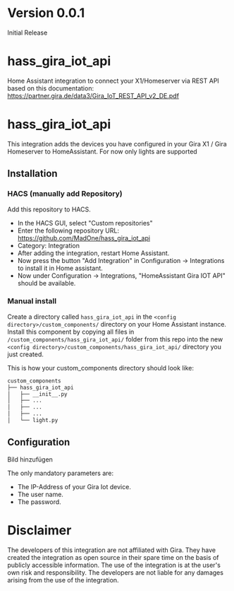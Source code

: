 # Version 0.0.1
Initial Release

# hass_gira_iot_api
Home Assistant integration to connect your X1/Homeserver via REST API based on this documentation:
https://partner.gira.de/data3/Gira_IoT_REST_API_v2_DE.pdf

# hass_gira_iot_api
This integration adds the devices you have configured in your Gira X1 / Gira Homeserver to HomeAssistant.
For now only lights are supported

## Installation

### HACS (manually add Repository)

Add this repository to HACS.
* In the HACS GUI, select "Custom repositories"
* Enter the following repository URL: https://github.com/MadOne/hass_gira_iot_api
* Category: Integration
* After adding the integration, restart Home Assistant.
* Now press the button "Add Integration" in Configuration -> Integrations to install it in Home assistant.
* Now under Configuration -> Integrations, "HomeAssistant Gira IOT API" should be available.

### Manual install

Create a directory called `hass_gira_iot_api` in the `<config directory>/custom_components/` directory on your Home Assistant
instance. Install this component by copying all files in `/custom_components/hass_gira_iot_api/` folder from this repo into the
new `<config directory>/custom_components/hass_gira_iot_api/` directory you just created.

This is how your custom_components directory should look like:

```bash
custom_components
├── hass_gira_iot_api
│   ├── __init__.py
│   ├── ...
│   ├── ...
│   ├── ...
│   └── light.py
```
## Configuration
Bild hinzufügen


The only mandatory parameters are:
* The IP-Address of your Gira Iot  device.
* The user name.
* The password.

# Disclaimer
The developers of this integration are not affiliated with Gira. They have created the integration as open source in their spare time on the basis of publicly accessible information.
The use of the integration is at the user's own risk and responsibility. The developers are not liable for any damages arising from the use of the integration.
